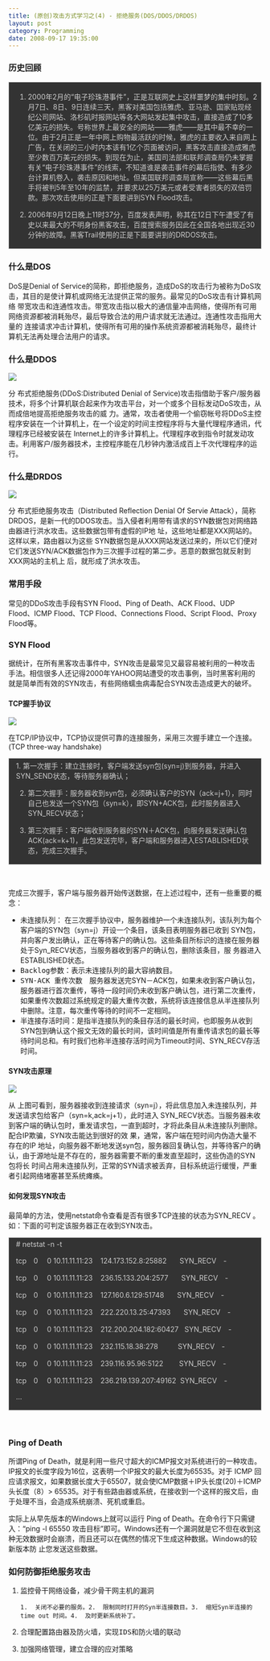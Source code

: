 ```yaml
---
title: (原创)攻击方式学习之(4) - 拒绝服务(DOS/DDOS/DRDOS)
layout: post
category: Programming
date: 2008-09-17 19:35:00
---
```


### 历史回顾

<div style="border: 1px solid #cccccc; padding: 4px 5px 4px 14px; background-color: #333333; color: #cccccc;">

1. 2000年2月的&#8220;电子珍珠港事件&#8221;，正是互联网史上这样噩梦的集中时刻。2月7日、8日、9日连续三天，黑客对美国包括雅虎、亚马逊、国家贴现经纪公司网站、洛杉矶时报网站等各大网站发起集中攻击，直接造成了10多亿美元的损失。号称世界上最安全的网站——雅虎——是其中最不幸的一位。由于2月正是一年中网上购物最活跃的时候，雅虎的主要收入来自网上广告，在关闭的三小时内本该有1亿个页面被访问，黑客攻击直接造成雅虎至少数百万美元的损失。到现在为止，美国司法部和联邦调查局仍未掌握有关&#8220;电子珍珠港事件&#8221;的线索，不知道谁是袭击事件的幕后指使、有多少台计算机卷入，袭击原因和地址。但美国联邦调查局宣称——这些幕后黑手将被判5年至10年的监禁，并要求以25万美元或者受害者损失的双倍罚款。那次攻击使用的正是下面要讲到SYN Flood攻击。

2. 2006年9月12日晚上11时37分，百度发表声明，称其在12日下午遭受了有史以来最大的不明身份黑客攻击，百度搜索服务因此在全国各地出现近30分钟的故障。黑客Trail使用的正是下面要讲到的DRDOS攻击。 

</div>

### 什么是DOS

DoS是Denial of Service的简称，即拒绝服务，造成DoS的攻击行为被称为DoS攻击，其目的是使计算机或网络无法提供正常的服务。最常见的DoS攻击有计算机网络 带宽攻击和连通性攻击。带宽攻击指以极大的通信量冲击网络，使得所有可用网络资源都被消耗殆尽，最后导致合法的用户请求就无法通过。连通性攻击指用大量的 连接请求冲击计算机，使得所有可用的操作系统资源都被消耗殆尽，最终计算机无法再处理合法用户的请求。 

### 什么是DDOS

![](http://images.cnblogs.com/cnblogs_com/coderzh/security/fig1.gif)

分 布式拒绝服务(DDoS:Distributed Denial of Service)攻击指借助于客户/服务器技术，将多个计算机联合起来作为攻击平台，对一个或多个目标发动DoS攻击，从而成倍地提高拒绝服务攻击的威 力。通常，攻击者使用一个偷窃帐号将DDoS主控程序安装在一个计算机上，在一个设定的时间主控程序将与大量代理程序通讯，代理程序已经被安装在 Internet上的许多计算机上。代理程序收到指令时就发动攻击。利用客户/服务器技术，主控程序能在几秒钟内激活成百上千次代理程序的运行。 

### 什么是DRDOS

![](http://images.cnblogs.com/cnblogs_com/coderzh/security/DRDoS.gif)

分 布式拒绝服务攻击（Distributed Reflection Denial Of Servie Attack），简称DRDOS，是新一代的DDOS攻击。当入侵者利用带有请求的SYN数据包对网络路由器进行洪水攻击。这些数据包带有虚假的IP地 址，这些地址都是XXX网站的。这样以来，路由器以为这些 SYN数据包是从XXX网站发送过来的，所以它们便对它们发送SYN/ACK数据包作为三次握手过程的第二步。恶意的数据包就反射到XXX网站的主机上 后，就形成了洪水攻击。 

### 常用手段

常见的DDoS攻击手段有SYN Flood、Ping of Death、ACK Flood、UDP Flood、ICMP Flood、TCP Flood、Connections Flood、Script Flood、Proxy Flood等。 

### SYN Flood

据统计，在所有黑客攻击事件中，SYN攻击是最常见又最容易被利用的一种攻击手法。相信很多人还记得2000年YAHOO网站遭受的攻击事例，当时黑客利用的就是简单而有效的SYN攻击，有些网络蠕虫病毒配合SYN攻击造成更大的破坏。 

#### TCP握手协议

![](http://images.cnblogs.com/cnblogs_com/coderzh/security/180px-Tcp_normal.png)

在TCP/IP协议中，TCP协议提供可靠的连接服务，采用三次握手建立一个连接。(TCP three-way handshake)

<div style="border: 1px solid #cccccc; padding: 4px 5px 4px 14px; background-color: #333333; color: #cccccc;">1. 第一次握手：建立连接时，客户端发送syn包(syn=j)到服务器，并进入SYN_SEND状态，等待服务器确认；

2. 第二次握手：服务器收到syn包，必须确认客户的SYN（ack=j+1），同时自己也发送一个SYN包（syn=k），即SYN+ACK包，此时服务器进入SYN_RECV状态；

3. 第三次握手：客户端收到服务器的SYN＋ACK包，向服务器发送确认包ACK(ack=k+1)，此包发送完毕，客户端和服务器进入ESTABLISHED状态，完成三次握手。</div>

&nbsp;

完成三次握手，客户端与服务器开始传送数据，在上述过程中，还有一些重要的概念： 

*   <tt>未连接队列</tt>： 在三次握手协议中，服务器维护一个未连接队列，该队列为每个客户端的SYN包（syn=j）开设一个条目，该条目表明服务器已收到 SYN包，并向客户发出确认，正在等待客户的确认包。这些条目所标识的连接在服务器处于Syn_RECV状态，当服务器收到客户的确认包，删除该条目，服 务器进入ESTABLISHED状态。
*   <tt>Backlog参数</tt>：表示未连接队列的最大容纳数目。
*   <tt>SYN-ACK&nbsp;重传次数</tt>　服务器发送完SYN－ACK包，如果未收到客户确认包，服务器进行首次重传，等待一段时间仍未收到客户确认包，进行第二次重传，如果重传次数超过系统规定的最大重传次数，系统将该连接信息从半连接队列中删除。注意，每次重传等待的时间不一定相同。
*   <tt>半连接存活时间</tt>：是指半连接队列的条目存活的最长时间，也即服务从收到SYN包到确认这个报文无效的最长时间，该时间值是所有重传请求包的最长等待时间总和。有时我们也称半连接存活时间为Timeout时间、SYN_RECV存活时间。

#### SYN攻击原理

![](http://images.cnblogs.com/cnblogs_com/coderzh/security/180px-Tcp_synflood.png)

从 上图可看到，服务器接收到连接请求（syn=j），将此信息加入未连接队列，并发送请求包给客户（syn=k,ack=j+1），此时进入 SYN_RECV状态。当服务器未收到客户端的确认包时，重发请求包，一直到超时，才将此条目从未连接队列删除。配合IP欺骗，SYN攻击能达到很好的效 果，通常，客户端在短时间内伪造大量不存在的IP 地址，向服务器不断地发送syn包，服务器回复确认包，并等待客户的确认，由于源地址是不存在的，服务器需要不断的重发直至超时，这些伪造的SYN包将长 时间占用未连接队列，正常的SYN请求被丢弃，目标系统运行缓慢，严重者引起网络堵塞甚至系统瘫痪。 

#### 如何发现SYN攻击

最简单的方法，使用netstat命令查看是否有很多TCP连接的状态为SYN_RECV 。如：下面的可判定该服务器正在收到SYN攻击。 

<div style="border: 1px solid #cccccc; padding: 4px 5px 4px 14px; background-color: #333333; color: #cccccc;"># netstat -n -t

tcp　0　 0 10.11.11.11:23&nbsp;&nbsp;&nbsp; 124.173.152.8:25882　&nbsp;&nbsp; SYN_RECV　- 

tcp　0　 0 10.11.11.11:23&nbsp;&nbsp;&nbsp; 236.15.133.204:2577　&nbsp;&nbsp; SYN_RECV　- 

tcp　0　 0 10.11.11.11:23&nbsp;&nbsp;&nbsp; 127.160.6.129:51748　&nbsp;&nbsp; SYN_RECV　- 

tcp　0　 0 10.11.11.11:23&nbsp;&nbsp;&nbsp; 222.220.13.25:47393　&nbsp;&nbsp; SYN_RECV　- 

tcp　0　 0 10.11.11.11:23&nbsp;&nbsp;&nbsp; 212.200.204.182:60427&nbsp;&nbsp; SYN_RECV　- 

tcp　0　 0 10.11.11.11:23&nbsp;&nbsp;&nbsp; 232.115.18.38:278&nbsp;&nbsp;&nbsp;&nbsp;&nbsp;&nbsp;&nbsp;&nbsp;&nbsp; SYN_RECV　- 

tcp　0　 0 10.11.11.11:23&nbsp;&nbsp;&nbsp; 239.116.95.96:5122&nbsp;&nbsp;&nbsp;&nbsp;&nbsp;&nbsp;&nbsp; SYN_RECV　- 

tcp　0　 0 10.11.11.11:23&nbsp;&nbsp;&nbsp; 236.219.139.207:49162&nbsp; SYN_RECV　- 

... 

</div>

&nbsp;

### Ping of Death

所谓Ping of Death，就是利用一些尺寸超大的ICMP报文对系统进行的一种攻击。IP报文的长度字段为16位，这表明一个IP报文的最大长度为65535。对于 ICMP 回应请求报文，如果数据长度大于65507，就会使ICMP数据＋IP头长度(20)＋ICMP头长度（8）&gt; 65535。对于有些路由器或系统，在接收到一个这样的报文后，由于处理不当，会造成系统崩溃、死机或重启。

实际上从早先版本的Windows上就可以运行 Ping of Death。在命令行下只需键入：&#8220;ping -l 65550 攻击目标&#8221;即可。Windows还有一个漏洞就是它不但在收到这种无效数据时会崩溃，而且还可以在偶然的情况下生成这种数据。Windows的较新版本防 止您发送这些数据。 

### 如何防御拒绝服务攻击

1.  <tt>监控骨干网络设备，减少骨干网主机的漏洞</tt>

        1.  关闭不必要的服务。2.  限制同时打开的Syn半连接数目。3.  缩短Syn半连接的time out 时间。4.  及时更新系统补丁。
2.  <tt>合理配置路由器及防火墙，实现IDS和防火墙的联动</tt>
3.  <tt>加强网络管理，建立合理的应对策略</tt>
